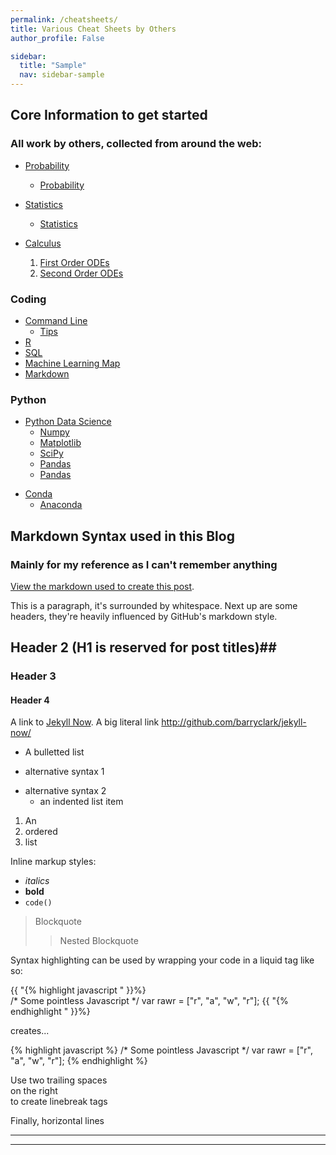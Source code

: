 ```yaml
---
permalink: /cheatsheets/
title: Various Cheat Sheets by Others
author_profile: False

sidebar:
  title: "Sample"
  nav: sidebar-sample
---
```


## Core Information to get started 
### All work by others, collected from around the web:

* [Probability](/cheatsheets/Probability_cheatsheet.pdf)
  - [Probability](/cheatsheets/cheatsheet-probability.pdf)
* [Statistics](/cheatsheets/Statics_cheatsheet.pdf)
  - [Statistics](/cheatsheets/cheatsheet-statistics.pdf)

* [Calculus](/cheatsheets/Calculus.pdf)
  1. [First Order ODEs](/cheatsheets/cheatsheet-first-ode.pdf)
  2. [Second Order ODEs](/cheatsheets/cheatsheet-second-ode.pdf)

### Coding 
* [Command Line](https://ss64.com/nt/)
  - [Tips](https://wiki.tuflow.com/index.php?title=DOS_Window_Tips)
* [R](/cheatsheets/R_cheatsheet.png)
* [SQL](/cheatsheets/SQL.pdf)
* [Machine Learning Map](/cheatsheets/ml_map.png)
* [Markdown](/cheatsheets/markdown-cheatsheet-online.pdf)

### Python
* [Python Data Science](/cheatsheets/PythonForDataScience.pdf)
  - [Numpy](/cheatsheets/Numpy_cheatsheet.pdf)
  - [Matplotlib](/cheatsheets/Matplotlib_cheatsheet.pdf) 
  - [SciPy](/cheatsheets/scipy_cheatsheet.png)
  - [Pandas](/cheatsheets/Pandas_cheatsheet.pdf)
  - [Pandas](/cheatsheets/Pandas_Notes.pdf)

- [Conda](/cheatsheets/conda-cheatsheet.pdf)
  - [Anaconda](/cheatsheets/Anaconda_CheatSheet.pdf)


 



## Markdown Syntax used in this Blog  
### Mainly for my reference as I can't remember anything

[View the markdown used to create this post](https://raw.githubusercontent.com/barryclark/www.jekyllnow.com/gh-pages/_posts/2014-6-19-Markdown-Style-Guide.md).

This is a paragraph, it's surrounded by whitespace. Next up are some headers, they're heavily influenced by GitHub's markdown style.

## Header 2 (H1 is reserved for post titles)##

### Header 3

#### Header 4
 
A link to [Jekyll Now](http://github.com/barryclark/jekyll-now/).
A big literal link <http://github.com/barryclark/jekyll-now/>
  
* A bulletted list
- alternative syntax 1
+ alternative syntax 2
  - an indented list item

1. An
2. ordered
3. list

Inline markup styles: 

- _italics_
- **bold**
- `code()` 
 
> Blockquote
>> Nested Blockquote 
 
Syntax highlighting can be used by wrapping your code in a liquid tag like so:

{{ "{% highlight javascript " }}%}  
/* Some pointless Javascript */
var rawr = ["r", "a", "w", "r"];
{{ "{% endhighlight " }}%}  

creates...

{% highlight javascript %}
/* Some pointless Javascript */
var rawr = ["r", "a", "w", "r"];
{% endhighlight %}
 
Use two trailing spaces  
on the right  
to create linebreak tags  
 
Finally, horizontal lines
 
----
****